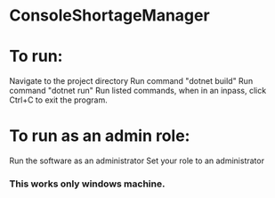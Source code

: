 # ConsoleShortageManager
 
# To run:
Navigate to the project directory
Run command "dotnet build"
Run command "dotnet run"
Run listed commands, when in an inpass, click Ctrl+C to exit the program.

# To run as an admin role:
Run the software as an administrator
Set your role to an administrator
### This works only windows machine.
